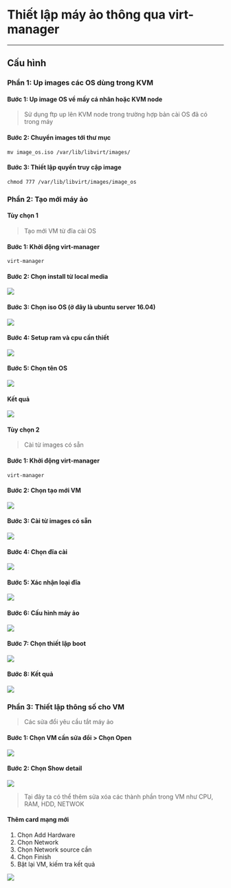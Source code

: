 # Thiết lập máy ảo thông qua virt-manager
---
## Cấu hình
### Phần 1: Up images các OS dùng trong KVM
#### Bước 1: Up image OS về mấy cá nhân hoặc KVM node
> Sử dụng ftp up lên KVM node trong trường hợp bản cài OS đã có trong máy
#### Bước 2: Chuyển images tới thư mục
```
mv image_os.iso /var/lib/libvirt/images/
```
#### Bước 3: Thiết lập quyền truy cập image
```
chmod 777 /var/lib/libvirt/images/image_os
```
### Phần 2: Tạo mới máy ảo
#### Tùy chọn 1
> Tạo mới VM từ đĩa cài OS
#### Bước 1: Khởi động virt-manager
```
virt-manager
```
#### Bước 2: Chọn install từ local media
![](../images/kvm-install-import-1.PNG)
#### Bước 3: Chọn iso OS (ở đây là ubuntu server 16.04)
![](../images/kvm-install-import-2.PNG)
#### Bước 4: Setup ram và cpu cần thiết
![](../images/kvm-install-import-3.PNG)
#### Bước 5: Chọn tên OS
![](../images/kvm-install-import-4.PNG)
#### Kết quả
![](../images/kvm-install-import-5.PNG)
#### Tùy chọn 2
> Cài từ images có sẵn
#### Bước 1: Khởi động virt-manager
```
virt-manager
```
#### Bước 2: Chọn tạo mới VM
![](../images/install-kvm-2.png)
#### Bước 3: Cài từ images có sẵn
![](../images/install-kvm-3.png)
#### Bước 4: Chọn đĩa cài
![](../images/install-kvm-4.png)
#### Bước 5: Xác nhận loại đĩa
![](../images/install-kvm-5.png)
#### Bước 6: Cấu hình máy ảo
![](../images/install-kvm-6.png)
#### Bước 7: Chọn thiết lập boot
![](../images/install-kvm-7.png)
#### Bước 8: Kết quả
![](../images/install-kvm-8.png)

### Phần 3: Thiết lập thông số cho VM
> Các sửa đổi yêu cầu tắt máy ảo

#### Bước 1: Chọn VM cần sửa đổi > Chọn Open
![](../images/setup-vm-1.png)
#### Bước 2: Chọn Show detail
![](../images/setup-vm-2.png)

> Tại đây ta có thể thêm sửa xóa các thành phần trong VM như CPU, RAM, HDD, NETWOK

#### Thêm card mạng mới
1. Chọn Add Hardware
2. Chọn Network
3. Chọn Network source cần
4. Chọn Finish
5. Bật lại VM, kiếm tra kết quả

![](../images/setup-vm-3.png)
